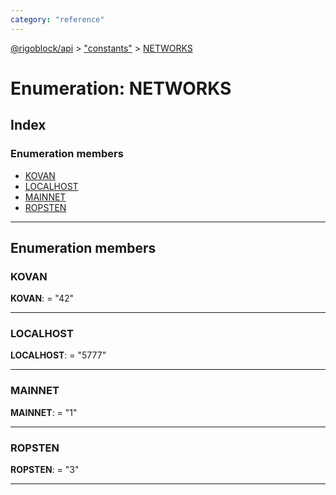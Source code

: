 ```yaml
---
category: "reference"
---
```



[@rigoblock/api](../README.md) > ["constants"](../modules/_constants_.md) > [NETWORKS](../enums/_constants_.networks.md)

# Enumeration: NETWORKS

## Index

### Enumeration members

* [KOVAN](_constants_.networks.md#kovan)
* [LOCALHOST](_constants_.networks.md#localhost)
* [MAINNET](_constants_.networks.md#mainnet)
* [ROPSTEN](_constants_.networks.md#ropsten)

---

## Enumeration members

<a id="kovan"></a>

###  KOVAN

**KOVAN**:  = "42"

___
<a id="localhost"></a>

###  LOCALHOST

**LOCALHOST**:  = "5777"

___
<a id="mainnet"></a>

###  MAINNET

**MAINNET**:  = "1"

___
<a id="ropsten"></a>

###  ROPSTEN

**ROPSTEN**:  = "3"

___

